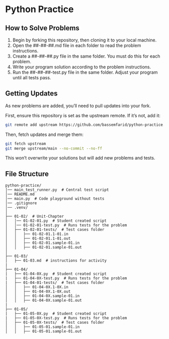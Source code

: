 # Python Practice

## How to Solve Problems

1. Begin by forking this repository, then cloning it to your local machine.
2. Open the ##-##-##.md file in each folder to read the problem instructions.
3. Create a ##-##-##.py file in the same folder. You must do this for each problem.
4. Write your program solution according to the problem instructions.
5. Run the ##-##-##-test.py file in the same folder. Adjust your program until all tests pass.

## Getting Updates

As new problems are added, you’ll need to pull updates into your fork.

First, ensure this repository is set as the upstream remote. If it’s not, add it:

```sh
git remote add upstream https://github.com/bassemfarid/python-practice.git
```

Then, fetch updates and merge them:

```sh
git fetch upstream
git merge upstream/main --no-commit --no-ff
```

This won’t overwrite your solutions but will add new problems and tests.

## File Structure
```
python-practice/
│── main_test_runner.py  # Central test script
│── README.md
│── main.py  # Code playground without tests
│── .gitignore
│── .venv/
│
├── 01-02/  # Unit-Chapter
│   │── 01-02-01.py  # Student created script
│   │── 01-02-01-test.py  # Runs tests for the problem
│   ├── 01-02-01-tests/  # Test cases folder
│   │   ├── 01-02-01.1-01.in
│   │   ├── 01-02-01.1-01.out
│   │   ├── 01-02-01.sample-01.in
│   │   ├── 01-02-01.sample-01.out
│
├── 01-03/
│   ├── 01-03.md  # instructions for activity
|
├── 01-04/
|   ├── 01-04-0X.py  # Student created script
|   ├── 01-04-0X-test.py  # Runs tests for the problem
|   ├── 01-04-01-tests/  # Test cases folder
│   │   ├── 01-04-0X.1-0X.in
│   │   ├── 01-04-0X.1-0X.out
│   │   ├── 01-04-0X.sample-01.in
│   │   ├── 01-04-0X.sample-01.out
|
├── 01-05/
|   ├── 01-05-0X.py  # Student created script
|   ├── 01-05-0X-test.py  # Runs tests for the problem
│   ├── 01-05-0X-tests/  # Test cases folder
│   │   ├── 01-05-01.sample-01.in
│   │   ├── 01-05-01.sample-01.out

```